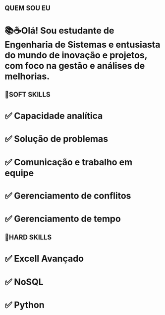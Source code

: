 ## QUEM SOU EU

# 📚☕Olá! Sou estudante de Engenharia de Sistemas e entusiasta do mundo de inovação e projetos, com foco na gestão e análises de melhorias.

## 📌SOFT SKILLS

  # ✅ Capacidade analítica
  # ✅ Solução de problemas
  # ✅ Comunicação e trabalho em equipe
  # ✅ Gerenciamento de conflitos
  # ✅ Gerenciamento de tempo

## 📌HARD SKILLS

  # ✅ Excell Avançado
  # ✅ NoSQL
  # ✅ Python
